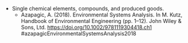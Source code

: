 - Single chemical elements, compounds, and produced goods.
	- Azapagic, A. (2018). Environmental Systems Analysis. In M. Kutz, Handbook of Environmental Engineering (pp. 1–12). John Wiley & Sons, Ltd. https://doi.org/10.1002/9781119304418.ch1 #azapagicEnvironmentalSystemsAnalysis2018